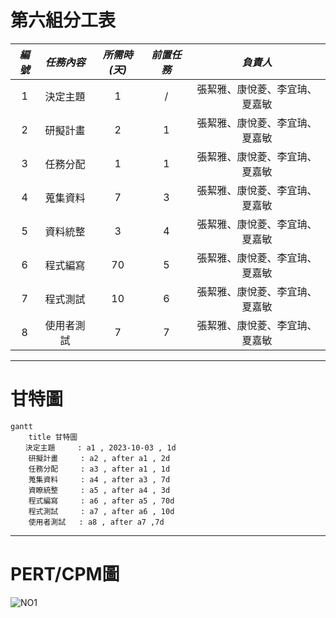 # 第六組分工表
|  *編號*  |  *任務內容*  |  *所需時(天)*  |  *前置任務*  |  *負責人*  |
| :------: |   :------:  |   :------:    |   :------:  |  :------:  |
|     1    |   決定主題   |       1       |      /      |張絜雅、康悅菱、李宜珃、夏嘉敏|
|     2    |   研擬計畫   |       2       |      1      |張絜雅、康悅菱、李宜珃、夏嘉敏|
|     3    |   任務分配   |       1       |      1      |張絜雅、康悅菱、李宜珃、夏嘉敏|
|     4    |   蒐集資料   |       7       |      3      |張絜雅、康悅菱、李宜珃、夏嘉敏|
|     5    |   資料統整   |       3       |      4      |張絜雅、康悅菱、李宜珃、夏嘉敏|
|     6    |   程式編寫   |       70      |      5      |張絜雅、康悅菱、李宜珃、夏嘉敏|
|     7    |   程式測試   |       10      |      6      |張絜雅、康悅菱、李宜珃、夏嘉敏|
|     8    |  使用者測試  |       7       |      7      |張絜雅、康悅菱、李宜珃、夏嘉敏|

---
# 甘特圖
```mermaid
gantt
    title 甘特圖
　　決定主題     : a1 , 2023-10-03 , 1d
    研擬計畫     : a2 , after a1 , 2d
    任務分配     : a3 , after a1 , 1d
    蒐集資料     : a4 , after a3 , 7d
    資瞭統整     : a5 , after a4 , 3d
    程式編寫     : a6 , after a5 , 70d
    程式測試     : a7 , after a6 , 10d
    使用者測試   : a8 , after a7 ,7d
```
---
# PERT/CPM圖 
![NO1](NO1.jpg"NO1")
